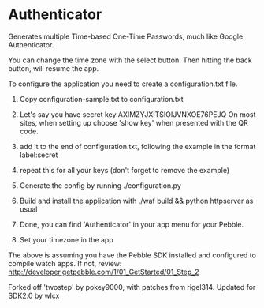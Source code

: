 Authenticator
=============

Generates multiple Time-based One-Time Passwords, much like Google Authenticator.

You can change the time zone with the select button.  Then hitting the back button, will resume the app.

To configure the application you need to create a configuration.txt file.

1. Copy configuration-sample.txt to configuration.txt

2. Let's say you have secret key AXIMZYJXITSIOIJVNXOE76PEJQ 
On most sites, when setting up choose 'show key' when presented with the QR code.

3. add it to the end of configuration.txt, following the example in the format 
label:secret

4. repeat this for all your keys (don't forget to remove the example)

5. Generate the config by running ./configuration.py

6. Build and install the application with ./waf build && python httpserver as usual

7. Done, you can find 'Authenticator' in your app menu for your Pebble.

8. Set your timezone in the app

The above is assuming you have the Pebble SDK installed and configured to compile watch apps.
If not, review: http://developer.getpebble.com/1/01_GetStarted/01_Step_2

Forked off 'twostep' by pokey9000, with patches from rigel314. Updated for SDK2.0 by wlcx